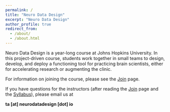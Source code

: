 ```yaml
---
permalink: /
title: "Neuro Data Design"
excerpt: "Neuro Data Design"
author_profile: true
redirect_from: 
  - /about/
  - /about.html
---
```


Neuro Data Design is a year-long course at Johns Hopkins University. In this project-driven course, students work together in small teams to design, develop, and deploy a functioning tool for practicing brain scientists, either for accelerating research or augmenting the clinic.

For information on joining the course, please see the [Join](./join.md) page.

If you have questions for the instructors (after reading the [Join](./join.md) page and the [Syllabus](./syllabus.md)), please email us at 

**ta [at] neurodatadesign [dot] io**

